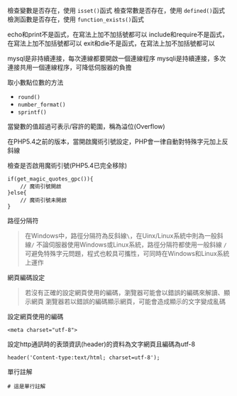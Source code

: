 檢查變數是否存在，使用 `isset()`函式
檢查常數是否存在，使用 `defined()`函式
檢測函數是否存在，使用 `function_exists()`函式

echo和print不是函式，在寫法上加不加括號都可以
include和require不是函式，在寫法上加不加括號都可以
exit和die不是函式，在寫法上加不加括號都可以

mysql是非持續連接，每次連線都要開啟一個連線程序
mysqli是持續連接，多次連接共用一個連線程序，可降低伺服器的負擔

取小數點位數的方法
* `round()`
* `number_format()`
* `sprintf()`

當變數的值超過可表示/容許的範圍，稱為溢位(Overflow)

在PHP5.4之前的版本，當開啟魔術引號設定，PHP會一律自動對特殊字元加上反斜線

檢查是否啟用魔術引號(PHP5.4已完全移除)
```
if(get_magic_quotes_gpc()){
	// 魔術引號開啟
}else{
	// 魔術引號未開啟
}
```

路徑分隔符
>在Windows中，路徑分隔符為反斜線`\`，在Uinx/Linux系統中則為一般斜線`/`
>不論伺服器使用Windows或Linux系統，路徑分隔符都使用一般斜線
>`/`可避免特殊字元問題，程式也較具可攜性，可同時在Windows和Linux系統上運作

網頁編碼設定
>若沒有正確的設定網頁使用的編碼，瀏覽器可能會以錯誤的編碼來解讀、顯示網頁
>瀏覽器若以錯誤的編碼顯示網頁，可能會造成顯示的文字變成亂碼

設定網頁使用的編碼
```
<meta charset="utf-8">
```

設定http通訊時的表頭資訊(header)的資料為文字網頁且編碼為utf-8
```
header('Content-type:text/html; charset=utf-8');
```

單行註解
```
# 這是單行註解
```